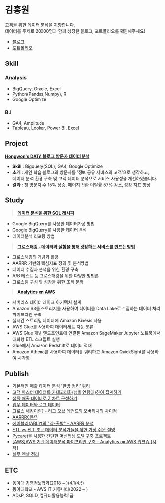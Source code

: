 # 김홍원
고객을 위한 데이터 분석을 지향합니다.   
데이터를 주제로 20000명과 함께 성장한 블로그, 포트폴리오를 확인해주세요!

- [블로그](https://khw742002.tistory.com/)
- [포트폴리오](https://endurable-waiter-538.notion.site/Hongwon-s-Portfolio-d66de175156340a7ab543f04981f0946)

## Skill
### Analysis                  
- BigQuery, Oracle, Excel
- Python(Pandas,Numpy), R
- Google Optimize
### B.I
- GA4, Amplitude
- Tableau, Looker, Power BI, Excel

## Project
[**Hongwon's DATA 블로그 방문자 데이터 분석**](https://endurable-waiter-538.notion.site/BigQuery-Hongwon-s-DATA-45bb93ac109e4491a18deb504f8b353a)
- **Skill** : Bigquery(SQL), GA4, Google Optimize  
- **소개** : 개인 학습 블로그의 방문자를 '정보 공유 서비스의 고객'으로 생각하고,  
데이터 분석 환경 구축 및 고객 데이터 분석으로 서비스 사용성을 개선하였습니다.  
- **결과** : 첫 방문자 수 15% 상승, 페이지 전환 이탈률 57% 감소, 성장 지표 향상

## Study
> [**데이터 분석을 위한 SQL 레시피**](https://endurable-waiter-538.notion.site/SQL-406bf28c5f6d4355bf1b9a8323b75a3f)
  - Google BigQuery를 사용한 데이터가공 방법
  - Google BigQuery를 사용한 데이터 분석
  - 데이터분석 리포팅 방법
> [**그로스해킹 - 데이터와 실험을 통해 성장하는 서비스를 만드는 방법**](https://endurable-waiter-538.notion.site/71cb3c0ab63e460f8da2d592457cefed)
  - 그로스해킹의 개념과 활용
  - AARRR 기반의 핵심지표 정의 및 분석방법
  - 데이터 수집과 분석을 위한 환경 구축
  - A/B 테스트 등 그로스해킹을 위한 다양한 방법론
  - 그로스팀 구성 및 성장을 위한 조직 문화 
> [**Analytics on AWS**](https://endurable-waiter-538.notion.site/Analytics-on-AWS-89c05a06e25b4ae488806bb1bac57a62)
  - 서버리스 데이터 레이크 아키텍처 설계
  - Amazon S3를 스토리지를 사용하여 데이터를 Data Lake로 수집하는 데이터 처리 파이프라인 구축
  - 실시간 스트리밍 데이터에 Amazon Kinesis 사용
  - AWS Glue를 사용하여 데이터세트 자동 분류
  - AWS Glue 개발 엔드포인트에 연결된 Amazon SageMaker Jupyter 노트북에서 대화형 ETL 스크립트 실행
  - Glue에서 Amazon Redshift로 데이터 적재
  - Amazon Athena를 사용하여 데이터를 쿼리하고 Amazon QuickSight를 사용하여 시각화

## Publish
- [기본적인 매출 데이터 분석 '한방 정리' 쿼리](https://khw742002.tistory.com/27?category=1006664)
- [고객 마스터 데이터를 카테고리화(성별,연령대)하여 집계하기](https://khw742002.tistory.com/42?category=1006664)
- [샘플 매출 데이터로 Z 차트 구성하기](https://khw742002.tistory.com/28?category=1006664)
- [업무 데이터와 로그 데이터](https://khw742002.tistory.com/13?category=1006663)
- [그로스 해킹이란? - 리그 오브 레전드와 오버워치의 차이점](https://khw742002.tistory.com/40?category=1006663)
- [AARRR이란?](https://khw742002.tistory.com/46?category=1006663)
- [에이블리(ABLY)의 "샥-출발" - AARRR 분석](https://khw742002.tistory.com/47?category=1006663)
- [ETL vs ELT 초보 데이터 분석가들을 위한 가장 쉬운 설명](https://khw742002.tistory.com/31?category=1016894)
- [Pycaret을 사용한 간단한 머신러닝 모델 구축 프로젝트](https://khw742002.tistory.com/41?category=1016895)
- [[AWS]AWS 기반 데이터분석 파이프라인 구축 - Analytics on AWS 워크숍 [시작]](https://khw742002.tistory.com/32?category=1006667)
- [실무 엑셀 정리](https://khw742002.tistory.com/68)


## ETC
- 동아대 경영정보학과(2018 ~ )(4.1/4.5)  
- 동아대학교 - AWS IT 커뮤니티(2022 ~ )  
- ADsP, SQLD, 컴퓨터활용능력1급

